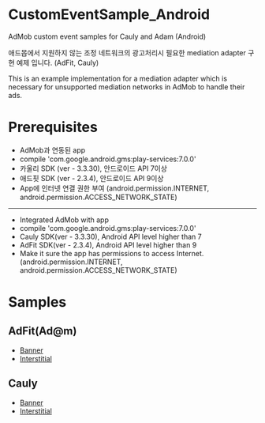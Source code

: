 CustomEventSample_Android
=========================

AdMob custom event samples for Cauly and Adam (Android)

애드몹에서 지원하지 않는 조정 네트워크의 광고처리시 필요한  mediation adapter 구현 예제 입니다. 
(AdFit, Cauly)

This is an example implementation for a mediation adapter which is necessary for unsupported mediation networks in AdMob to handle their ads. 

Prerequisites
=============
* AdMob과 연동된 app
* compile 'com.google.android.gms:play-services:7.0.0'
* 카울리 SDK (ver - 3.3.30), 안드로이드 API 7이상 
* 애드핏 SDK (ver - 2.3.4), 안드로이드 API 9이상 
* App에 인터넷 연결 권한 부여 (android.permission.INTERNET, android.permission.ACCESS_NETWORK_STATE)

-----------------

* Integrated AdMob with app
* compile 'com.google.android.gms:play-services:7.0.0'
* Cauly SDK(ver - 3.3.30), Android API level higher than 7
* AdFit SDK(ver - 2.3.4), Android API level higher than 9
* Make it sure the app has permissions to access Internet. (android.permission.INTERNET, android.permission.ACCESS_NETWORK_STATE)

Samples
=======

AdFit(Ad@m)
----------
* [Banner](https://github.com/minjisong7334/CustomEventSample_Android/tree/master/AdFit/BannerExample)
* [Interstitial](https://github.com/minjisong7334/CustomEventSample_Android/tree/master/AdFit/InterstitialExample)

Cauly
-----
* [Banner](https://github.com/minjisong7334/CustomEventSample_Android/tree/master/Cauly/BannerExample)
* [Interstitial](https://github.com/minjisong7334/CustomEventSample_Android/tree/master/Cauly/InterstitialExample)


